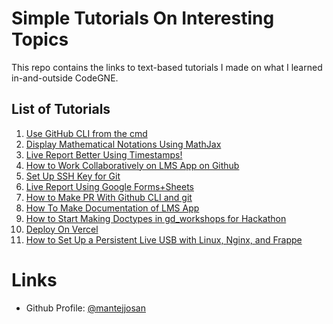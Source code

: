 # Simple Tutorials On Interesting Topics
This repo contains the links to text-based tutorials I made on what I learned in-and-outside CodeGNE.

## List of Tutorials
1. [Use GitHub CLI from the cmd](https://mantejjosan.github.io/tutorials/gh-tut/x86-tut)
2. [Display Mathematical Notations Using MathJax](https://mantejjosan.github.io/math-made-easy/tut)
3. [Live Report Better Using Timestamps!](https://mantejjosan.github.io/tutorials/timestamps-in-google-docx/timestamp-tut)
4. [How to Work Collaboratively on LMS App on Github]( https://mantejjosan.github.io/tutorials/CollaborateOnGithub/ForkInstallDevelop)
5. [Set Up SSH Key for Git](https://mantejjosan.github.io/tutorials/CollaborateOnGithub/SetUpSshKey)
6. [Live Report Using Google Forms+Sheets](https://mantejjosan.github.io/tutorials/CollaborateOnGithub/MakeLiveReport)
7. [How to Make PR With Github CLI and git](https://mantejjosan.github.io/tutorials/CollaborateOnGithub/PrWithGhCli)
8. [How To Make Documentation of LMS App](https://mantejjosan.github.io/tutorials/CollaborateOnGithub/HowToDocument)
9. [How to Start Making Doctypes in gd_workshops for Hackathon](https://mantejjosan.github.io/tutorials/CollaborateOnGithub/ForkInstallDevelop)
10. [Deploy On Vercel](https://mantejjosan.github.io/tutorials/sih/deployonvercel)
11. [How to Set Up a Persistent Live USB with Linux, Nginx, and Frappe](https://mantejjosan.github.io/tutorials/webserver/persistentliveusb.md)
   
# Links
- Github Profile: [@mantejjosan](https://github.com/mantejjosan)
  
